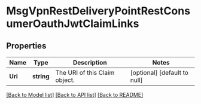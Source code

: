 # MsgVpnRestDeliveryPointRestConsumerOauthJwtClaimLinks

## Properties
Name | Type | Description | Notes
------------ | ------------- | ------------- | -------------
**Uri** | **string** | The URI of this Claim object. | [optional] [default to null]

[[Back to Model list]](../README.md#documentation-for-models) [[Back to API list]](../README.md#documentation-for-api-endpoints) [[Back to README]](../README.md)

